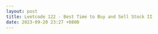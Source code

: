 ```yaml
---
layout: post
title: Leetcode 122 - Best Time to Buy and Sell Stock II
date: 2023-09-20 23:27 +0800
---
```

